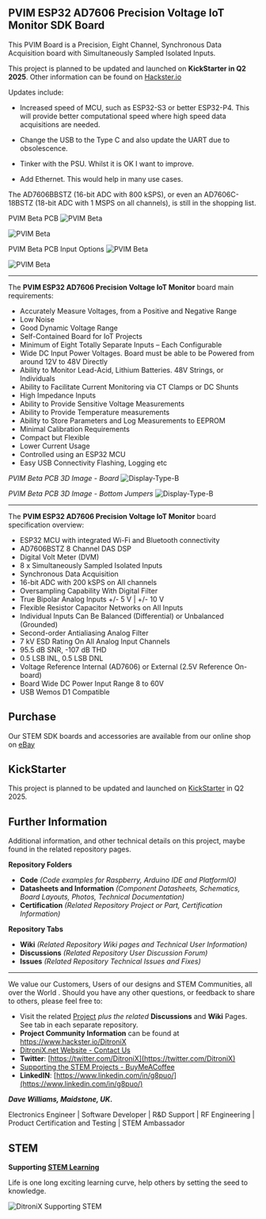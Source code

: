 ## PVIM ESP32 AD7606 Precision Voltage IoT Monitor SDK Board

This PVIM Board is a Precision, Eight Channel, Synchronous Data Acquisition board with Simultaneously Sampled Isolated Inputs.

This project is planned to be updated and launched on **KickStarter in Q2 2025**.  Other information can be found on [Hackster.io](https://www.hackster.io/DitroniX/pvim-esp32-ad7606-precision-voltage-iot-monitor-sdk-board-acbe1f) 

Updates include:

* Increased speed of MCU, such as ESP32-S3 or better ESP32-P4. This will provide better computational speed where high speed data acquisitions are needed.

* Change the USB to the Type C and also update the UART due to obsolescence.

* Tinker with the PSU. Whilst it is OK I want to improve.

* Add Ethernet. This would help in many use cases.

The AD7606BBSTZ (16-bit ADC with 800 kSPS), or even an AD7606C-18BSTZ (18-bit ADC with 1 MSPS on all channels), is still in the shopping list.

PVIM Beta PCB
![PVIM Beta](https://github.com/DitroniX/PVIM-Precision-Voltage-IoT-Monitor/blob/main/Datasheets%20and%20Information/PVIM%20ESP32%20AD7606%20SDK%201.2304.101%20Beta%20-%20%20Base%20Board.jpg?raw=true)

![PVIM Beta](https://github.com/DitroniX/PVIM-Precision-Voltage-IoT-Monitor/blob/main/Datasheets%20and%20Information/PVIM%20ESP32%20AD7606%20SDK%201.2304.101%20Beta%20-%20%20U.FL%20Pigtails%20SMA.jpg?raw=true)

PVIM Beta PCB Input Options
![PVIM Beta](https://github.com/DitroniX/PVIM-Precision-Voltage-IoT-Monitor/blob/main/Datasheets%20and%20Information/PVIM%20ESP32%20AD7606%20SDK%201.2304.101%20Beta%20-%20Mixed%20Input%20Connectors%20Filter%20RC.jpg?raw=true)

![PVIM Beta](https://github.com/DitroniX/PVIM-Precision-Voltage-IoT-Monitor/blob/main/Datasheets%20and%20Information/PVIM%20ESP32%20AD7606%20SDK%201.2304.101%20Beta%20-%20Mixed%20Input%20Connectors%20Full.jpg?raw=true)

------------

 The **PVIM ESP32 AD7606 Precision Voltage IoT Monitor** board main requirements:
 
- Accurately Measure Voltages, from a Positive and Negative Range
- Low Noise
- Good Dynamic Voltage Range
- Self-Contained Board for IoT Projects
- Minimum of Eight Totally Separate Inputs – Each Configurable
- Wide DC Input Power Voltages.  Board must be able to be Powered from around 12V to 48V Directly
- Ability to Monitor Lead-Acid, Lithium Batteries. 48V Strings, or Individuals
- Ability to Facilitate Current Monitoring via CT Clamps or DC Shunts 
- High Impedance Inputs
- Ability to Provide Sensitive Voltage Measurements
- Ability to Provide Temperature measurements
- Ability to Store Parameters and Log Measurements to EEPROM
- Minimal Calibration Requirements
- Compact but Flexible 
- Lower Current Usage
- Controlled using an ESP32 MCU
- Easy USB Connectivity Flashing, Logging etc

_PVIM Beta PCB 3D Image - Board_
![Display-Type-B](https://ditronix.net/wp-content/uploads/2023/04/PVIM-ESP32-AD7606-SDK-1.2304.101-Beta-3D-Angled.png?raw=true)

_PVIM Beta PCB 3D Image - Bottom Jumpers_
![Display-Type-B](https://ditronix.net/wp-content/uploads/2023/04/PVIM-ESP32-AD7606-SDK-1.2304.101-Beta-Bottom-3D.png?raw=true)

------------

 The **PVIM ESP32 AD7606 Precision Voltage IoT Monitor** board specification overview:
 
- ESP32 MCU with integrated Wi-Fi and Bluetooth connectivity 
- AD7606BSTZ 8 Channel DAS DSP
- Digital Volt Meter (DVM)
- 8 x Simultaneously Sampled Isolated Inputs
- Synchronous Data Acquisition
- 16-bit ADC with 200 kSPS on All channels
- Oversampling Capability With Digital Filter
- True Bipolar Analog Inputs +/- 5 V | +/- 10 V
- Flexible Resistor Capacitor Networks on All Inputs
- Individual Inputs Can Be Balanced (Differential) or Unbalanced (Grounded)
- Second-order Antialiasing Analog Filter
- 7 kV ESD Rating On All Analog Input Channels
- 95.5 dB SNR, -107 dB THD
- 0.5 LSB INL,  0.5 LSB DNL
- Voltage Reference Internal (AD7606) or External (2.5V Reference On-board)
- Board Wide DC Power Input Range 8 to 60V
- USB Wemos D1 Compatible


## **Purchase**

Our STEM SDK boards and accessories are available from our online shop on [eBay](https://www.ebay.co.uk/usr/ditronixuk) 

## **KickStarter**

This project is planned to be updated and launched on [KickStarter](https://www.kickstarter.com/profile/ditronix/created) in Q2 2025.

## **Further Information**

Additional information, and other technical details on this project, maybe found in the related repository pages.

**Repository Folders**

 - **Code** *(Code examples for Raspberry, Arduino  IDE and PlatformIO)*
 -  **Datasheets and Information** *(Component Datasheets, Schematics, Board Layouts, Photos, Technical Documentation)*
 - **Certification** *(Related Repository Project or Part, Certification Information)*

**Repository Tabs**

 - **Wiki** *(Related Repository Wiki pages and Technical User Information)*
 - **Discussions** *(Related Repository User Discussion Forum)*
 - **Issues** *(Related Repository Technical Issues and Fixes)*

***

We value our Customers, Users of our designs and STEM Communities, all over the World . Should you have any other questions, or feedback to share to others, please feel free to:

* Visit the related [Project](https://github.com/DitroniX?tab=repositories) *plus the related* **Discussions** and **Wiki** Pages.  See tab in each separate repository.
* **Project Community Information** can be found at https://www.hackster.io/DitroniX
* [DitroniX.net Website - Contact Us](https://ditronix.net/contact/)
* **Twitter**: [https://twitter.com/DitroniX](https://twitter.com/DitroniX)
* [Supporting the STEM Projects - BuyMeACoffee](https://www.buymeacoffee.com/DitroniX)
*  **LinkedIN**: [https://www.linkedin.com/in/g8puo/](https://www.linkedin.com/in/g8puo/)

***Dave Williams, Maidstone, UK.***

Electronics Engineer | Software Developer | R&D Support | RF Engineering | Product Certification and Testing | STEM Ambassador

## STEM

**Supporting [STEM Learning](https://www.stem.org.uk/)**

Life is one long exciting learning curve, help others by setting the seed to knowledge.

![DitroniX Supporting STEM](https://hackster.imgix.net/uploads/attachments/1606838/stem_ambassador_-_100_volunteer_badge_edxfxlrfbc1_bjdqharfoe1_xbqi2KUcri.png?auto=compress%2Cformat&w=540&fit=max)

